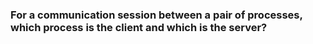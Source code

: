 ### For a communication session between a pair of processes, which process is the client and which is the server?

#
